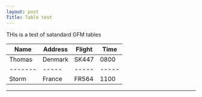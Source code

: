 ```yaml
---
layout: post
Title: Table test
---
```


THis is a test of satandard GFM tables

Name	|Address	|Flight	|Time	
-------	|-----		|-----	|-----
Thomas	|Denmark	|SK447	|0800
-------	|-----		|-----	|-----
Storm	|France		|FR564	|1100
--------------------------------------